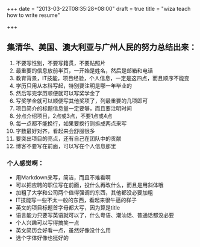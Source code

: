 +++
date = "2013-03-22T08:35:28+08:00"
draft = true
title = "wiza teach how to write resume"

+++



## 集清华、美国、澳大利亚与广州人民的努力总结出来：

1. 不要写性别，不要写籍贯，不要贴照片
2. 最重要的信息放前半页，一开始是姓名，然后是邮箱和电话
3. 教育背景，IT技能，项目经验，个人信息，一定是这四点，而且顺序不能变
4. 学历只用从本科写起，特别要注明是哪一年毕业的
5. 然后写完学历顺便就可以写奖学金了
6. 写奖学金就可以顺便写其他奖项了，列最重要的几项即可
7. 项目简介的标题信息量一定要够，而且要注明时间
8. 分点介绍项目，2点或3点，不要1点或4点
9. 每一点都不能换行，如果要换行则拆成两点来写
10. 字数最好对齐，看起来会舒服很多
11. 要突出项目的亮点，还有自己在团队中的贡献
12. 博客不要写在前面，可以写在个人信息那里

### 个人感觉啊：

* 用Markdown来写，简洁，而且不难看啊
* 可以把应聘的职位写在前面，投什么再改什么，而且是用斜体哦
* 加粗了大学和公司两个值得强调的东西，其他都没必要加粗
* IT技能写一些不太一般的东西，看起来很牛逼的样子
* 英文的项目标题首字母都大写，因为算是title
* 语言能力只要写英语就可以了，什么粤语、潮汕话、普通话都没必要
* 个人兴趣可以写得搞笑一点
* 英文简历会好看一点，虽然好像没什么用
* 选个字体好像也挺好的

